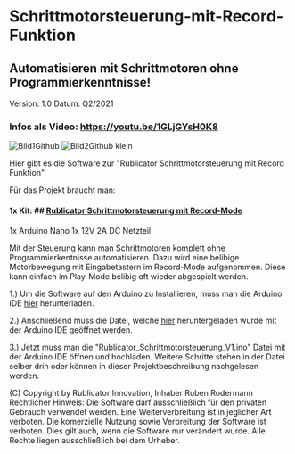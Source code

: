 # Schrittmotorsteuerung-mit-Record-Funktion

## Automatisieren mit Schrittmotoren ohne Programmierkenntnisse!

Version: 1.0 
Datum: Q2/2021

### Infos als Video: https://youtu.be/1GLjGYsH0K8

![Bild1Github](https://user-images.githubusercontent.com/88074525/128541693-08dbbe73-fd18-4f83-a0e8-5ca66fbf0264.png)
![Bild2Github klein](https://user-images.githubusercontent.com/88074525/128542330-0e08cf18-ec22-4a1b-a347-cdd9624a0e67.png)


Hier gibt es die Software zur "Rublicator Schrittmotorsteuerung mit Record Funktion"


Für das Projekt braucht man:
#### 1x Kit: ## [Rublicator Schrittmotorsteuerung mit Record-Mode](https://getmakerstuff.de/Kit-Rublicator-Schrittmotorsteuerung-mit-Record-Mode/a76983472_u16002/)
1x Arduino Nano
1x 12V 2A DC Netzteil


Mit der Steuerung kann man Schrittmotoren komplett ohne Programmierkentnisse automatisieren.
Dazu wird eine belibige Motorbewegung mit Eingabetastern im Record-Mode aufgenommen.
Diese kann einfach im Play-Mode belibig oft wieder abgespielt werden.

1.) Um die Software auf den Arduino zu Installieren, muss
man die Arduino IDE [hier](https://www.arduino.cc/en/software) herunterladen.

2.) Anschließend muss die Datei, welche [hier](https://github.com/Rublicator/Schrittmotorsteuerung-mit-Record-Funktion/archive/refs/heads/main.zip) heruntergeladen wurde mit der Arduino IDE geöffnet werden.

3.) Jetzt muss man die "Rublicator_Schrittmotorsteuerung_V1.ino" Datei mit der Arduino IDE öffnen und hochladen.
    Weitere Schritte stehen in der Datei  selber drin oder können in dieser Projektbeschreibung nachgelesen werden. 




(C) Copyright by Rublicator Innovation, Inhaber Ruben Rodermann
Rechtlicher Hinweis: 
Die Software darf ausschließlich für den privaten Gebrauch verwendet werden. 
Eine Weiterverbreitung ist in jeglicher Art verboten. Die komerzielle Nutzung 
sowie Verbreitung der Software ist verboten. Dies gilt auch, wenn die Software 
nur verändert wurde. Alle Rechte liegen ausschließlich bei dem Urheber.

